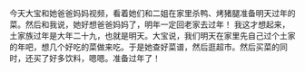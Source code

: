 今天大宝和她爸爸妈妈视频，看着她们和二姐在家里杀鸭、烤猪腿准备明天过年的菜。然后和我说，她好想爸爸妈妈了，明年一定回老家去过年！
我这才想起来，土家族过年是大年二十九，也就是明天。大宝说，我们明天在家里先自己过个土家的年吧，想几个好吃的菜做来吃。于是她查好菜谱，然后逛超市。然后买菜的同时，还买了好多饮料，嗯嗯。准备过年了！